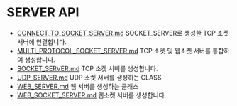 # SERVER API
* [CONNECT_TO_SOCKET_SERVER.md](CONNECT_TO_SOCKET_SERVER.md) SOCKET_SERVER로 생성한 TCP 소켓 서버에 연결합니다.
* [MULTI_PROTOCOL_SOCKET_SERVER.md](MULTI_PROTOCOL_SOCKET_SERVER.md) TCP 소켓 및 웹소켓 서버를 통합하여 생성합니다.
* [SOCKET_SERVER.md](SOCKET_SERVER.md) TCP 소켓 서버를 생성합니다.
* [UDP_SERVER.md](UDP_SERVER.md) UDP 소켓 서버를 생성하는 CLASS
* [WEB_SERVER.md](WEB_SERVER.md) 웹 서버를 생성하는 클래스
* [WEB_SOCKET_SERVER.md](WEB_SOCKET_SERVER.md) 웹소켓 서버를 생성합니다.
